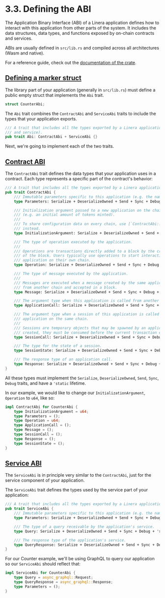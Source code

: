 # 3.3. Defining the ABI

The Application Binary Interface (ABI) of a Linera application defines how to interact with this application from other parts of the system. It includes the data structures, data types, and functions exposed by on-chain contracts and services.

ABIs are usually defined in `src/lib.rs` and compiled across all architectures (Wasm and native).

For a reference guide, check out the [documentation of the crate](https://docs.rs/linera-base/latest/linera_base/abi/).

## [Defining a marker struct](https://linera-dev.respeer.ai/#/v1/en_US/sdk/abi?id=defining-a-marker-struct)

The library part of your application (generally in `src/lib.rs`) must define a public empty struct that implements the `Abi` trait.

```rust
struct CounterAbi;
```

The `Abi` trait combines the `ContractAbi` and `ServiceAbi` traits to include the types that your application exports.

```rust
/// A trait that includes all the types exported by a Linera application (both contract
/// and service).
pub trait Abi: ContractAbi + ServiceAbi {}
```

Next, we're going to implement each of the two traits.

## [Contract ABI](https://linera-dev.respeer.ai/#/v1/en_US/sdk/abi?id=contract-abi)

The `ContractAbi` trait defines the data types that your application uses in a contract. Each type represents a specific part of the contract's behavior:

```rust
/// A trait that includes all the types exported by a Linera application contract.
pub trait ContractAbi {
    /// Immutable parameters specific to this application (e.g. the name of a token).
    type Parameters: Serialize + DeserializeOwned + Send + Sync + Debug + 'static;

    /// Initialization argument passed to a new application on the chain that created it
    /// (e.g. an initial amount of tokens minted).
    ///
    /// To share configuration data on every chain, use [`ContractAbi::Parameters`]
    /// instead.
    type InitializationArgument: Serialize + DeserializeOwned + Send + Sync + Debug + 'static;

    /// The type of operation executed by the application.
    ///
    /// Operations are transactions directly added to a block by the creator (and signer)
    /// of the block. Users typically use operations to start interacting with an
    /// application on their own chain.
    type Operation: Serialize + DeserializeOwned + Send + Sync + Debug + 'static;

    /// The type of message executed by the application.
    ///
    /// Messages are executed when a message created by the same application is received
    /// from another chain and accepted in a block.
    type Message: Serialize + DeserializeOwned + Send + Sync + Debug + 'static;

    /// The argument type when this application is called from another application on the same chain.
    type ApplicationCall: Serialize + DeserializeOwned + Send + Sync + Debug + 'static;

    /// The argument type when a session of this application is called from another
    /// application on the same chain.
    ///
    /// Sessions are temporary objects that may be spawned by an application call. Once
    /// created, they must be consumed before the current transaction ends.
    type SessionCall: Serialize + DeserializeOwned + Send + Sync + Debug + 'static;

    /// The type for the state of a session.
    type SessionState: Serialize + DeserializeOwned + Send + Sync + Debug + 'static;

    /// The response type of an application call.
    type Response: Serialize + DeserializeOwned + Send + Sync + Debug + 'static;
}
```

All these types must implement the `Serialize`, `DeserializeOwned`, `Send`, `Sync`, `Debug` traits, and have a `'static` lifetime.

In our example, we would like to change our `InitializationArgument`, `Operation` to `u64`, like so:

```rust
impl ContractAbi for CounterAbi {
    type InitializationArgument = u64;
    type Parameters = ();
    type Operation = u64;
    type ApplicationCall = ();
    type Message = ();
    type SessionCall = ();
    type Response = ();
    type SessionState = ();
}
```

## [Service ABI](https://linera-dev.respeer.ai/#/v1/en_US/sdk/abi?id=service-abi)

The `ServiceAbi` is in principle very similar to the `ContractAbi`, just for the service component of your application.

The `ServiceAbi` trait defines the types used by the service part of your application:

```rust
/// A trait that includes all the types exported by a Linera application service.
pub trait ServiceAbi {
    /// Immutable parameters specific to this application (e.g. the name of a token).
    type Parameters: Serialize + DeserializeOwned + Send + Sync + Debug + 'static;

    /// The type of a query receivable by the application's service.
    type Query: Serialize + DeserializeOwned + Send + Sync + Debug + 'static;

    /// The response type of the application's service.
    type QueryResponse: Serialize + DeserializeOwned + Send + Sync + Debug + 'static;
}
```

For our Counter example, we'll be using GraphQL to query our application so our `ServiceAbi` should reflect that:

```rust
impl ServiceAbi for CounterAbi {
    type Query = async_graphql::Request;
    type QueryResponse = async_graphql::Response;
    type Parameters = ();
}
```
